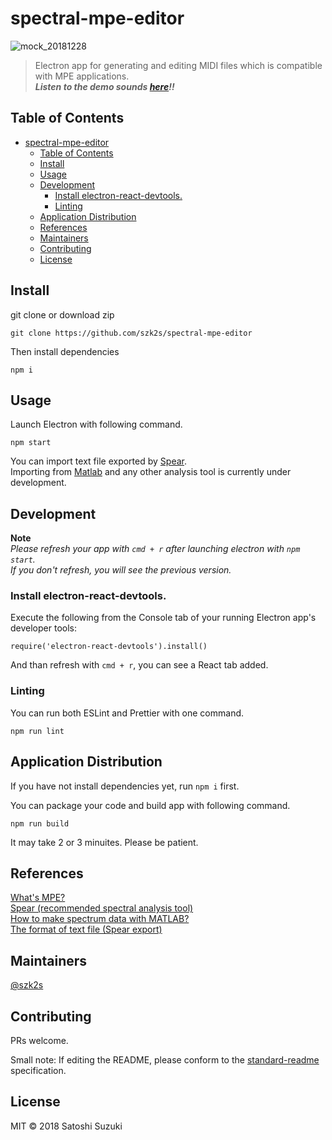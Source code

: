 # spectral-mpe-editor

![mock_20181228](https://user-images.githubusercontent.com/31060964/50502309-a1ad1c80-0aa1-11e9-8884-f60d0bf6da1b.gif)

> Electron app for generating and editing MIDI files which is compatible with MPE applications.  
> ***Listen to the demo sounds [here](https://drive.google.com/drive/folders/1xU2hxmzMhu4SbaaS6ggDsQUYxpIQMYT8?usp=sharing)!!***

## Table of Contents

- [spectral-mpe-editor](#spectral-mpe-editor)
  - [Table of Contents](#table-of-contents)
  - [Install](#install)
  - [Usage](#usage)
  - [Development](#development)
    - [Install electron-react-devtools.](#install-electron-react-devtools)
    - [Linting](#linting)
  - [Application Distribution](#application-distribution)
  - [References](#references)
  - [Maintainers](#maintainers)
  - [Contributing](#contributing)
  - [License](#license)

## Install

git clone or download zip 
```
git clone https://github.com/szk2s/spectral-mpe-editor
```

Then install dependencies
```
npm i
```

## Usage

Launch Electron with following command.

```
npm start
```

You can import text file exported by 
[Spear](http://www.klingbeil.com/spear/ "Spear").  
Importing from [Matlab](https://github.com/szk2s/Spectral-Analysis "Matlab") and any other analysis tool is currently under development.

## Development  

**Note**  
*Please refresh your app with `cmd + r` after launching electron with `npm start`.   
If you don't refresh, you will see the previous version.*

### Install electron-react-devtools.  
Execute the following from the Console tab of your running Electron app's developer tools:  

```
require('electron-react-devtools').install()
```
And than refresh with `cmd + r`, you can see a React tab added.  
  
### Linting
You can run both ESLint and Prettier with one command.  
```
npm run lint
```  

## Application Distribution
If you have not install dependencies yet, run `npm i` first.

You can package your code and build app with following command.
```
npm run build
```  
It may take 2 or 3 minuites. Please be patient.  

## References
[What's MPE?](http://mpe.js.org/ "mpe.js")  
[Spear (recommended spectral analysis tool)](http://www.klingbeil.com/spear/ "Spear")  
[How to make spectrum data with MATLAB?](https://github.com/szk2s/Spectral-Analysis "Spectral-Analysis")  
[The format of text file (Spear export)](https://sites.google.com/view/hintjam-frontier-of-music/%E3%83%9B%E3%83%BC%E3%83%A0 "Hint-Jam")  

## Maintainers

[@szk2s](https://github.com/szk2s)

## Contributing

PRs welcome.

Small note: If editing the README, please conform to the [standard-readme](https://github.com/RichardLitt/standard-readme) specification.

## License

MIT © 2018 Satoshi Suzuki
